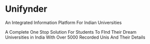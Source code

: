 # Unifynder
An Integrated Information Platform For Indian Universities

A Complete One Stop Solution For Students To FInd Their Dream Universities in India With Over 5000 Recorded Unis And Their Details
